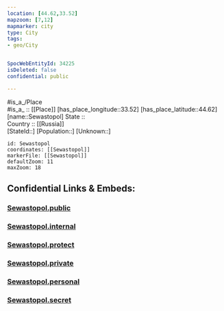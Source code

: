 ```yaml
---
location: [44.62,33.52] 
mapzoom: [7,12] 
mapmarker: city 
type: City
tags:
- geo/City


SpocWebEntityId: 34225
isDeleted: false
confidential: public

---
```

#is_a_/Place  
#is_a_ :: [[Place]] 
[has_place_longitude::33.52] 
[has_place_latitude::44.62] 
[name::Sewastopol] 
State ::  
Country :: [[Russia]]  
[StateId::] 
[Population::] 
[Unknown::] 


```leaflet
id: Sewastopol
coordinates: [[Sewastopol]] 
markerFile: [[Sewastopol]] 
defaultZoom: 11 
maxZoom: 18
```


## Confidential Links & Embeds: 

### [Sewastopol.public](/_public/\Earth\Continent\Europe\Europe~East\Ukraine\Regions~Ukraine\CrimeaSewastopol.public.md) 

### [Sewastopol.internal](/_internal/\Earth\Continent\Europe\Europe~East\Ukraine\Regions~Ukraine\CrimeaSewastopol.internal.md) 

### [Sewastopol.protect](/_protect/\Earth\Continent\Europe\Europe~East\Ukraine\Regions~Ukraine\CrimeaSewastopol.protect.md) 

### [Sewastopol.private](/_private/\Earth\Continent\Europe\Europe~East\Ukraine\Regions~Ukraine\CrimeaSewastopol.private.md) 

### [Sewastopol.personal](/_personal/\Earth\Continent\Europe\Europe~East\Ukraine\Regions~Ukraine\CrimeaSewastopol.personal.md) 

### [Sewastopol.secret](/_secret/\Earth\Continent\Europe\Europe~East\Ukraine\Regions~Ukraine\CrimeaSewastopol.secret.md)

